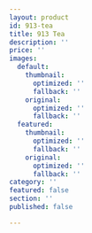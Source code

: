 ```yaml
---
layout: product
id: 913-tea
title: 913 Tea
description: ''
price: ''
images:
  default:
    thumbnail:
      optimized: ''
      fallback: ''
    original:
      optimized: ''
      fallback: ''
  featured:
    thumbnail:
      optimized: ''
      fallback: ''
    original:
      optimized: ''
      fallback: ''
category: ''
featured: false
section: ''
published: false

---
```

